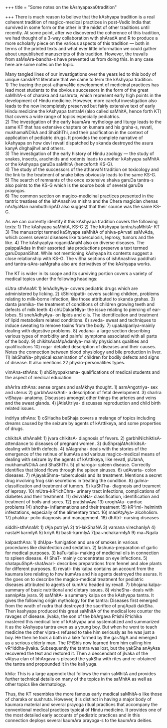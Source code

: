 +++
title = "Some notes on the kAshyapaxa0tradition"

+++
There is much reason to believe that the kAshyapa tradition is a real
coherent tradition of magico-medical practices in post-Vedic India that
survived in some form or the other in the midst of other traditions
until recently. At some point, after we discovered the coherence of this
tradition, we had thought of a 3-way collaboration with shAradA and R to
produce a more scholarly piece on the various aspects of this tradition
— both in terms of the printed texts and what ever little information
we could gather about unpublished manuscripts of this tradition.
However, the travails from saMsAra-bandha-s have prevented us from doing
this. In any case here are some notes on the topic.

Many tangled lines of our investigations over the years led to this body
of unique sanskR^it literature that we came to term the kAshyapa
tradition.  
1\) The tracing the post-atharvaNic development of medicinal practices
has lead most students to the obvious successors in the form of the
great saMhitA-s of charaka and sushruta, which represent early high
points in the development of Hindu medicine. However, more careful
investigation also leads to the now incompletely preserved but fairly
extensive text of early Hindu medicine the kAshyapa tantraM (also called
saMhitA, hence forth KT) that covers a wide range of topics especially
pediatrics.  
2\) The investigation of the early kaumAra mythology and liturgy leads
to the same KT that has extensive chapters on kumara and his graha-s,
revatI, mukhamaNDikA and ShaShThi, and their pacification in the context
of application of pediatric drugs. It provides the complete narrative of
kAshyapa on how devI revatI dispatched by skanda destroyed the asura
kanyA dIrghajihvI and others.  
3\) The investigation of the early history of Hindu zoology — the study
of snakes, insects, arachnids and rodents leads to another kAshyapa
saMhitA or the kAshyapa garuDa saMhitA (henceforth KS-G).  
4\) The study of the successors of the atharvaN tradition on toxicology
and the link to the treatment of snake bites obviously leads to the same
KS-G.  
5\) The search of remnants of the once extensive shaiva garuDa tantra-s
also points to the KS-G which is the source book of several garuDa
prayogas.  
6\) The common section on magico-medicinal practices presented in the
tantric treatises of the ishAnashiva mishra and the Chera magician
chenas nArAyaNan nambuthiripAD also suggest that their source was the
same KS-G.

As we can currently identify it this kAshyapa tradition covers the
following texts: 1) The kAshyapa saMhitA, KS-G 2) The kAshyapa
tantra/saMhitA- KT 3) The manuscript termed kaShyapa saMhitA of
shiva-pArvati saMvAda, which covers several diseases like tuberculosis,
leprosy, tumors and the like. 4) The kAshyapIya roganidAnaM also on
diverse diseases. The paippalAdas in their assorted late productions
preserve a text termed garuDopaniShat. While not mentioning kAshyapa its
contents suggest a close relationship with KS-G. The viSha sections of
ishAnashiva paddhati and tantra-sAra-saMgraha also are derivatives of
the kAshyapa works.

The KT is wider in its scope and its surviving portion covers a variety
of medical topics under the following headings:

sUtra sthAnaM: 1) lehAdhyAya- covers pediatric drugs which are
administered by licking. 2) kShirotpatti- covers suckling children,
problems relating to milk-borne infection, like those attributed to
skanda grahas. 3) danta janmika- the treatment of conditions of children
growing teeth and defects of milk teeth 4) chUDakarNIya- the issue
relating to piercing of ear-lobes. 5) snehAdhyAya- on lipids and oils.
The identification and treatment of lipid metabolism related conditions.
6) sveda- sweat and techniques to induce sweating to remove toxins from
the body. 7) upakalpanIya-mainly dealing with digestive problems. 8)
vedana- a large section describing various types of morbidity and
painful symptoms associated with all parts of the body. 9)
chikitsAsaMpAdanIya- mainly physicians qualities and qualifications 10)
roga- detailed description of diseases and their causes. Notes the
connection between blood physiology and bile production in liver. 11)
lakShaNa- physical examination of children for bodily defects and signs
of disease. It also mentions 22 physio-personalities types.

vimAna-sthAna: 1) shiShyopakrama- qualifications of medical students and
the aspect of medical education

shArIra sthAna: sense organs and saMkhya thought. 1) asmAngotrIya- sex
and uterus 2) garbhAvakrAnti- a description of fetal development. 3)
sharIra viShaya- anatomy. Discusses amongst other things the arteries
and veins and the sweat glands. 4) jAtisUtrIya- discusses reproduction
and child birth related issues.

indrIya sthAna: 1) oSHadha beShaja covers a melange of topics including
dreams caused by the seizure by agents of kArttikeya, and some
properties of drugs.

chikitsA sthAnaM: 1) jvara chikitsA- diagnosis of fevers. 2)
garbhiNIchiktisA- attendance to diseases of pregnant women. 3)
duShprajAtAchikitsA- dealing with birth defects. 4) bAlagraha- deals
with the stories of the emergence of the retinue of kumAra and various
magico-medical means of dealing with seizure by the agents of
kArttikeya, like revatI, pUtanA, mukhamaNDikA and ShaShThi. 5)
plIharoga- spleen disease. Correctly identifies that blood flows through
the spleen sinuses. 6) udAvarta- colon diseases. 7) rAjayakShma-
tuberculosis and its treatment. Mentions a secret drug involving frog
skin secretions in treating the condition. 8) gulma- classification and
treatment of tumors. 9) kuShTha- diagnosis and treament of leprosy. 10)
mUtra-kR^ichChra- urinary tract infections, complications of diabetes
and their treatment. 11) dvivraNa- classification, identification and
treatment of boils and sores. 12) pratishyAya 13) uroghAta- cardiac
problems 14) shotha- inflammations and their treatment 15) kR^imi-
helminth infestations, especially of the alimentary tract. 16)
madAtyAya- alcoholism. 17) phakka- polio diagnosis and management. 18)
dhAtrI- nursing diseases

siddhi-sthAnaM: 1) rAja putrIyA 2) tri-lakShaNA 3) vamana virechanIyA 4)
nastaH karmIyA 5) kriyA 6) basti-karmIyA 7)pa\~nchakarmIyA 9) ma\~Ngala

kalpasthAna: 1) dhUpa- fumigation and use of smokes in various
procedures like disinfection and sedation. 2) lashuna-preparation of
garlic for medical purposes. 3) kaTu-taila- making of medicinal oils in
connection to spleen disease. 4) ShaT- mainly concentrates on eye
infections. 5) shatapuShpA-shatAvarI- describes preparations from fennel
and aloe plants for different purposes. 6) revatI- this kalpa contains
an account from the kaumara lore relating to how kumAra and his agents
destroyed the asuras. It the goes on to describe the magico-medical
treatment for pediatric diseases attributed to agents of kumAra headed
by revatI. 7) bhojana kalpa- summary of basic nutritional and dietary
issues. 8) visheSha- deals with sannipAta jvara. 9) saMhitA- a summary
kalpa on the kAshyapa tantra. It gives the following origin mythology
for the tantra: Diseases first emerged from the wrath of rudra that
destroyed the sacrifice of prajApati dakSha. Then kashyapa produced this
great saMhitA of the medical lore counter the ravages of disease.
jIvaka, the son of the bhArgava R^ishi R^ichika mastered this medical
lore of kAshyapa and systematized and summarized it as the kAshyapa
tantra even as a young boy. But when he went to teach medicine the other
vipra-s refused to take him seriously as he was just a boy. He then he
took a bath in a lake formed by the ga\~NgA and emerged as a serious
elderly man. The R^iShis now learned from him calling him
vR^iddha-jIvaka. Subsequently the tantra was lost, but the yakSha
anAyAsa recovered the text and restored it. Then a descendant of jIvaka
of the vAtysa clan of bhArgava-s pleased the yakSha with rites and
re-obtained the tantra and propounded it in the kali yuga.

khila: This is a large appendix that follows the main saMhitA and
provides further technical details on many of the topics in the saMhitA
as well as other topics like dermatology.

Thus, the KT resembles the more famous early medical saMhitA-s like
those of charaka or sushruta. However, it is distinct in having a major
body of kaumara material and several prayoga ritual practices that
accompany the conventional medical practices typical of Hindu medicine.
It provides one of the most detailed early accounts of pediatric
practices and in this connection deploys several kaumAra prayoga-s to
the kaumAra deities.
